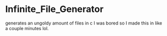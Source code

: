 # Infinite_File_Generator
generates an ungoldy amount of files in c I was bored so I made this in like a couple minutes lol.
